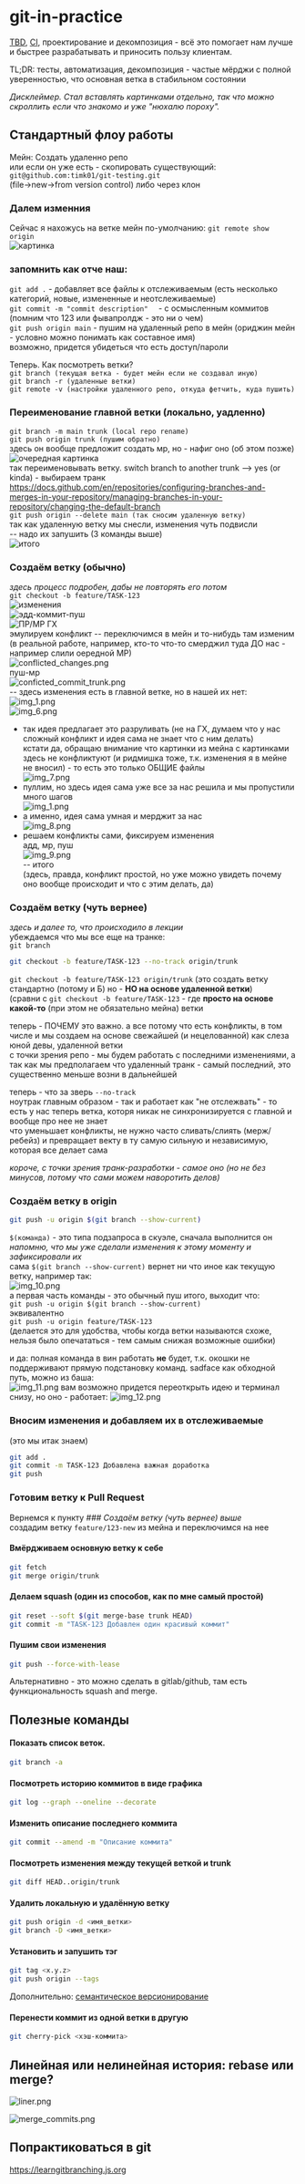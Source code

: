 # git-in-practice

[TBD](https://trunkbaseddevelopment.com/#one-line-summary), [CI](https://martinfowler.com/articles/continuousIntegration.html), проектирование и декомпозиция - всё это помогает нам лучше и быстрее разрабатывать и приносить пользу клиентам.

TL;DR: тесты, автоматизация, декомпозиция - частые мёрджи с полной уверенностью, что основная ветка в стабильном состоянии

_Дисклеймер. Стал вставлять картинками отдельно, так что можно скроллить если что знакомо и уже "нюхалю пороху"._  

## Стандартный флоу работы

Мейн:
Создать удаленно репо   
или если он уже есть - скопировать существующий:  
`git@github.com:timk01/git-testing.git`  
(file->new->from version control)
либо через клон

### Далем изменния

Сейчас я нахожусь на ветке мейн по-умолчанию:
`git remote show origin `  
![картинка](src/images/img.png)

### запомнить как отче наш:

`git add .` - добавляет все файлы к отслеживаемым (есть несколько категорий, новые, измененные и неотслеживаемые)    
`git commit -m "commit description"  ` - с осмысленным коммитов (помним что 123 или фывапролдж - это ни о чем)  
`git push origin main` - пушим на удаленный репо в мейн (ориджин мейн - условно можно понимать как составное имя)  
возможно, придется убидеться что есть доступ/пароли  

Теперь. Как посмотреть ветки?  
`git branch (текущая ветка - будет мейн если не создавал иную)`  
`git branch -r (удаленные ветки) `     
`git remote -v (настройки удаленного репо, откуда фетчить, куда пушить)`      

### Переименование главной ветки (локально, уадленно)
`git branch -m main trunk (local repo rename)`  
`git push origin trunk (пушим обратно)`  
здесь он вообще предложит создать мр, но - нафиг оно (об этом позже)  
![очередная картинка](src/images/img_1.png)  
так переименовывать ветку. switch branch to another trunk --> yes (or kinda) - выбираем транк  
https://docs.github.com/en/repositories/configuring-branches-and-merges-in-your-repository/managing-branches-in-your-repository/changing-the-default-branch  
`git push origin --delete main (так сносим удаленную ветку)`  
так как удаленную ветку мы снесли, изменения чуть подвисли  
-- надо их запушить  (3 команды выше)  
![итого](src/images/img_2.png)

### Создаём ветку (обычно)
_здесь процесс подробен, дабы не повторять его потом_  
`git checkout -b feature/TASK-123`  
![изменения](src/images/img_3.png)  
![эдд-коммит-пуш](src/images/img_4.png)  
![ПР/МР ГХ](src/images/img_5.png)  
эмулируем конфликт -- переключимся в мейн и то-нибудь там изменим (в реальной работе, например, кто-то что-то смерджил туда ДО нас - например слили оередной МР)  
![conflicted_changes.png](src%2Fimages%2Fconflicted_changes.png)  
пуш-мр  
![conficted_commit_trunk.png](src%2Fimages%2Fconficted_commit_trunk.png)  
-- здесь изменения есть в главной ветке, но в нашей их нет:  
![img_1.png](src/images/conflict_in_MR.png)    
![img_6.png](src%2Fimages%2Fimg_6.png)    
- так идея предлагает это разруливать (не на ГХ, думаем что у нас сложный конфликт и идея сама не знает что с ним делать)  
кстати да, обращаю внимание что картинки из мейна с картинками здесь не конфликтуют (и ридмишка тоже, т.к. изменения я в мейне не вносил) - то есть это только ОБЩИЕ файлы  
![img_7.png](src%2Fimages%2Fimg_7.png)  
- пуллим, но здесь идея сама уже все за нас решила и мы пропустили много шагов  
![img_1.png](img_1.png)  
- а именно, идея сама умная и мерджит за нас  
![img_8.png](src%2Fimages%2Fimg_8.png)  
- решаем конфликты сами, фиксируем изменения    
адд, мр, пуш  
![img_9.png](src%2Fimages%2Fimg_9.png)   
-- итого    
(здесь, правда, конфликт простой, но уже можно увидеть почему оно вообще происходит и что с этим делать, да)  

### Создаём ветку (чуть вернее)
_здесь и далее то, что происходило в лекции_   
убеждаемся что мы все еще на транке:  
`git branch`
```bash
git checkout -b feature/TASK-123 --no-track origin/trunk
```
`git checkout -b feature/TASK-123 origin/trunk` 
(это создать ветку стандартно (потому и Б) но - **НО на основе удаленной ветки**)  
(сравни с `git checkout -b feature/TASK-123` - где **просто на основе какой-то** (при этом не обязательно мейна) ветки

теперь - ПОЧЕМУ это важно. а все потому что есть конфликты, в том числе и мы создаем на основе свежайшей (и нецелованной) как слеза юной девы, удаленной ветки  
с точки зрения репо - мы будем работать с последними изменениями, а так как мы предполагаем что удаленный транк - самый последний, это существенно меньше возни в дальнейшей  

теперь - что за зверь `--no-track`  
ноутрак главным образом - так и работает как "не отслежвать" - то есть у нас теперь ветка, которя никак не синхронизируется с главной и вообще про нее не знает  
что уменьшает конфликты, не нужно часто сливать/слиять (мерж/ребейз) и превращает векту в ту самую сильную и независимую, которая все делает сама

_короче, с точки зрения транк-разработки - самое оно (но не без минусов, потому что сами можем наворотить делов)_  

### Создаём ветку в origin  
```bash
git push -u origin $(git branch --show-current)
```
`$(команда)` - это типа подзапроса в скуэле, сначала выполнится он  
_напомню, что мы уже сделали изменения к этому моменту и зафиксировали их_  
сама `$(git branch --show-current)` вернет ни что иное как текущую ветку, например так:  
![img_10.png](src%2Fimages%2Fimg_10.png)  
а первая часть команды - это обычный пуш
итого, выходит что:  
`git push -u origin $(git branch --show-current)`  
эквивалентно  
`git push -u origin feature/TASK-123`  
(делается это для удобства, чтобы когда ветки называются схоже, нельзя было опечататься - тем самым снижая возможные ошибки)  

и да: полная команда в вин работать **не** будет, т.к. окошки не поддерживают прямую подстановку команд. sadface
как обходной путь, можно из баша:  
![img_11.png](src%2Fimages%2Fimg_11.png)
вам возможно придется переоткрыть идею и терминал снизу, но оно - работает:
![img_12.png](src%2Fimages%2Fimg_12.png)

### Вносим изменения и добавляем их в отслеживаемые  
(это мы итак знаем)  
```bash
git add .
git commit -m TASK-123 Добавлена важная доработка
git push
```

### Готовим ветку к Pull Request
Вернемся к пункту _### Создаём ветку (чуть вернее) выше_  
создадим ветку `feature/123-new` из мейна и переключимся на нее


#### Вмёрдживаем основную ветку к себе

```bash
git fetch
git merge origin/trunk
```

#### Делаем squash (один из способов, как по мне самый простой)  
```bash
git reset --soft $(git merge-base trunk HEAD)
git commit -m "TASK-123 Добавлен один красивый коммит"
```

#### Пушим свои изменения  
```bash
git push --force-with-lease
```
Альтернативно - это можно сделать в gitlab/github, там есть функциональность squash and merge.  

## Полезные команды

#### Показать список веток.
```bash
git branch -a
```

#### Посмотреть историю коммитов в виде графика
```bash
git log --graph --oneline --decorate
```

#### Изменить описание последнего коммита
```bash
git commit --amend -m "Описание коммита"
```

#### Посмотреть изменения между текущей веткой и trunk
```bash
git diff HEAD..origin/trunk
```

#### Удалить локальную и удалённую ветку
```bash
git push origin -d <имя_ветки>
git branch -D <имя_ветки>
```

#### Установить и запушить тэг
```bash
git tag <x.y.z>
git push origin --tags
```
Дополнительно: [семантическое версионирование](https://semver.org/lang/ru/)

#### Перенести коммит из одной ветки в другую
```bash
git cherry-pick <хэш-коммита>
```

## Линейная или нелинейная история: rebase или merge?

![liner.png](linear.png)

![merge_commits.png](merge_commits.png)

## Попрактиковаться в git


https://learngitbranching.js.org
